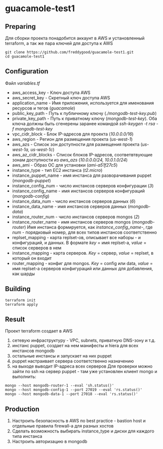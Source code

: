 # guacamole-test1
## Preparing
Для сборки проекта понадобится аккаунт в AWS и установленный terraform, а так же пара ключей для доступа к AWS
```
git clone https://github.com/freddygood/guacamole-test1.git
cd guacamole-test1
```
## Configuration
Файл *variables.tf*
- aws_access_key - Ключ доступа AWS
- aws_secret_key - Скретный ключ доступа AWS
- application_name - Имя приложения, используется для именования ресурсов и тегов (*guacamole*)
- public_key_path - Путь к публичному ключу (*./mongodb-test-key.pub*)
- private_key_path - Путь к приватному ключу (*mongodb-test-key*). Оба ключа должны быть сгенерены заранее командой *ssh-keygen -t rsa -f mongodb-test-key*
- vpc_cidr_block - Блок IP-адресов для проекта (*10.0.0.0/16*)
- aws_region - Регион для размещения проекта (*us-west-1*)
- aws_azs - Список зон доступности для размещения проекта (*us-west-1a, us-west-1c*)
- aws_az_cidr_blocks - Список блоков IP-адресов, соответвтвующие зонам доступности из *aws_azs* (*10.0.0.0/24, 10.0.1.0/24*)
- aws_ami - Образ ОС для установки (*ami-a51f27c5*)
- instance_type - тип EC2 инстанса (*t2.micro*)
- instance_puppet_name - имя инстанса для разворачивания puppet (*mongodb-puppet*)
- instance_config_num - число инстансов серверов конфигурации (*3*)
- instance_config_name - имя инстансов серверов конфигураций (*mongodb-config*)
- instance_data_num - число инстансов серверов данных (*6*)
- instance_data_name - имя инстансов серверов данных (*mongodb-data*)
- instance_router_num - число инстансов серверов mongos (*2*)
- instance_router_name - имя инстансов серверов mongos (*mongodb-router*)
Имя инстанса формируется, как *instance_config_name-<num>*, где *num* - порядковый номер, для всех типов инстансов соответственно
- replset_mapping - карта replset-ов, описывает все наборы - и конфигураций, и данных. В формате *key* = имя replset-а, *value* = список серверов в нем
- instance_mapping - карта серверов. *Key* = сервер, *value* = replset, в который он входит
- router_mapping - конфиг для mongos. *Key* = config или data, *value* = имя replset-а серверов конфигураций или данных для добавления, как шарды
## Building
```
terraform init
terraform apply
```
## Result
Проект terraform создает в AWS
1. сетевую инфраструктуру - VPC, subnets, приватную DNS-зону и т.д.
2. инстанс puppet, создает на нем манифесты и hiera для всех инстансов mongodb
3. остальные инстансы и запускает на них puppet
4. puppet настраивает сервера соответственно назначению
5. на выходе выводит IP-адреса всех серверов
Для проверки можно зайти по ssh на сервер puppet - там уже установлен клиент mongo и выполнить:
```
mongo --host mongodb-router-1 --eval 'sh.status()'
mongo --host mongodb-config-1 --port 27019 --eval 'rs.status()'
mongo --host mongodb-data-1 --port 27018 --eval 'rs.status()'
```
## Production
1. Настроить безопасность в AWS по best practice - bastion host и отдельные правила firewall-а для разных хостов
2. Сделать возможность выбирать instance_type и диски для каждого типа инстанса
3. Настроить авторизацию в mongodb

